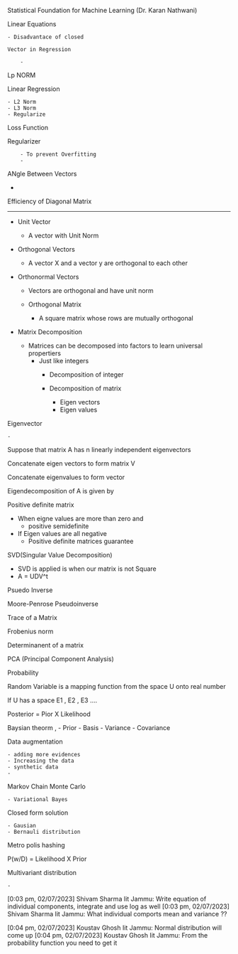 Statistical Foundation for Machine Learning (Dr. Karan Nathwani)


Linear Equations 

    - Disadvantace of closed 

    Vector in Regression 

        - 




Lp NORM 


Linear Regression 

    - L2 Norm
    - L3 Norm 
    - Regularize 




Loss Function 

Regularizer 

        - To prevent Overfitting 
        - 


ANgle Between Vectors 

- 


Efficiency of Diagonal Matrix 




-----------------------------

- Unit Vector 

    - A vector with Unit Norm 

- Orthogonal Vectors 

    - A vector X and a vector y are orthogonal to each other 


- Orthonormal Vectors

    - Vectors are orthogonal and have unit norm 
    
    - Orthogonal Matrix 
        - A square matrix whose rows are mutually orthogonal 


- Matrix Decomposition 

    - Matrices can be decomposed into factors to learn universal propertiers 
        - Just like integers
            - Decomposition of integer

            - Decomposition of matrix 

                - Eigen vectors 
                - Eigen values 

Eigenvector 

    - 


Suppose that matrix A has n linearly independent eigenvectors 

Concatenate eigen vectors to form matrix V

Concatenate eigenvalues to form vector 

Eigendecomposition of A is given by



Positive definite matrix 

- When eigne values are more than zero and 
    - positive semidefinite
- If Eigen values are all negative 
    - Positive definite matrices guarantee 

SVD(Singular Value Decomposition)

- SVD is applied is when our matrix is not Square
- A = UDV^t




Psuedo Inverse


Moore-Penrose Pseudoinverse


Trace of a Matrix

Frobenius norm 

Determinanent of a matrix 

PCA (Principal Component Analysis)

Probability 


Random Variable is a mapping function from the space U onto real number 

If U has a space E1 , E2 , E3 ....


Posterior = Pior X Likelihood 


Baysian theorm , 
    - Prior
    - Basis
    - Variance 
    - Covariance 


Data augmentation 

    - adding more evidences 
    - Increasing the data 
    - synthetic data
    - 

Markov Chain Monte Carlo 

    - Variational Bayes


Closed form solution 

    - Gausian 
    - Bernauli distribution 

Metro polis hashing 

P(w/D) = Likelihood X Prior

Multivariant distribution 

    - 



[0:03 pm, 02/07/2023] Shivam Sharma Iit Jammu: Write equation of individual components, integrate and use log as well
[0:03 pm, 02/07/2023] Shivam Sharma Iit Jammu: What individual comports mean and variance ??

[0:04 pm, 02/07/2023] Koustav Ghosh Iit Jammu: Normal distribution will come up
[0:04 pm, 02/07/2023] Koustav Ghosh Iit Jammu: From the probability function you need to get it






